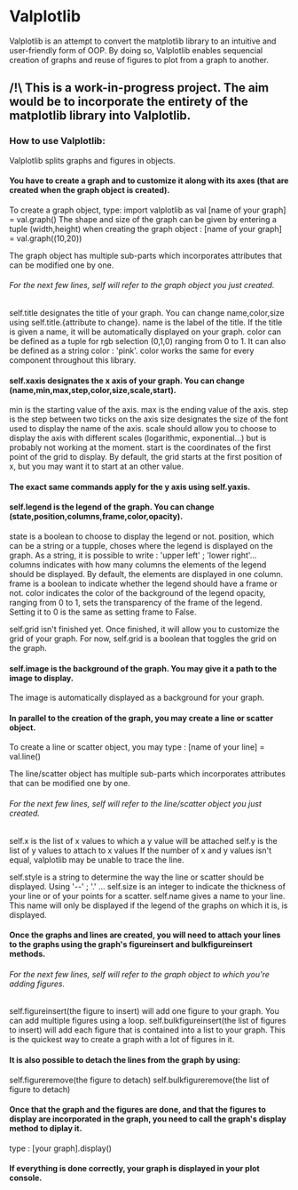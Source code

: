# Valplotlib
Valplotlib is an attempt to convert the matplotlib library to an intuitive and user-friendly form of OOP.
By doing so, Valplotlib enables sequencial creation of graphs and reuse of figures to plot from a graph to another.

## /!\ This is a work-in-progress project. The aim would be to incorporate the entirety of the matplotlib library into Valplotlib.

### How to use Valplotlib:
Valplotlib splits graphs and figures in objects.




#### You have to create a graph and to customize it along with its axes (that are created when the graph object is created).
To create a graph object, type:
import valplotlib as val
[name of your graph] = val.graph()
The shape and size of the graph can be given by entering a tuple (width,height) when creating the graph object :
[name of your graph] = val.graph((10,20))


The graph object has multiple sub-parts which incorporates attributes that can be modified one by one.
###### For the next few lines, self will refer to the graph object you just created.

self.title designates the title of your graph. You can change name,color,size using self.title.{attribute to change}.
  name is the label of the title.
  If the title is given a name, it will be automatically displayed on your graph.
  color can be defined as a tuple for rgb selection (0,1,0) ranging from 0 to 1. It can also be defined as a string color : 'pink'.
  color works the same for every component throughout this library.

#### self.xaxis designates the x axis of your graph. You can change (name,min,max,step,color,size,scale,start).
  
  min is the starting value of the axis.
  max is the ending value of the axis.
  step is the step between two ticks on the axis
  size designates the size of the font used to display the name of the axis.
  scale should allow you to choose to display the axis with different scales (logarithmic, exponential...) but is probably not working at the moment.
  start is the coordinates of the first point of the grid to display. By default, the grid starts at the first position of x, but you may want it to start at an other value. 
 
#### The exact same commands apply for the y axis using self.yaxis.

#### self.legend is the legend of the graph. You can change (state,position,columns,frame,color,opacity).
  state is a boolean to choose to display the legend or not.
  position, which can be a string or a tupple, choses where the legend is displayed on the graph. As a string, it is possible to write : 'upper left' ; 'lower right'...
  columns indicates with how many columns the elements of the legend should be displayed. By default, the elements are displayed in one column.
  frame is a boolean to indicate whether the legend should have a frame or not.
  color indicates the color of the background of the legend
  opacity, ranging from 0 to 1, sets the transparency of the frame of the legend. Setting it to 0 is the same as setting frame to False.
    
self.grid isn't finished yet. Once finished, it will allow you to customize the grid of your graph.
For now, self.grid is a boolean that toggles the grid on the graph. 
  
#### self.image is the background of the graph. You may give it a path to the image to display.
The image is automatically displayed as a background for your graph.


#### In parallel to the creation of the graph, you may create a line or scatter object.
To create a line or scatter object, you may type :
[name of your line] = val.line()


The line/scatter object has multiple sub-parts which incorporates attributes that can be modified one by one.
###### For the next few lines, self will refer to the line/scatter object you just created.

self.x is the list of x values to which a y value will be attached
self.y is the list of y values to attach to x values
  If the number of x and y values isn't equal, valplotlib may be unable to trace the line.
  
self.style is a string to determine the way the line or scatter should be displayed. Using '--' ; '.' ...
self.size is an integer to indicate the thickness of your line or of your points for a scatter.
self.name gives a name to your line. This name will only be displayed if the legend of the graphs on which it is, is displayed.




#### Once the graphs and lines are created, you will need to attach your lines to the graphs using the graph's figureinsert and bulkfigureinsert methods.
###### For the next few lines, self will refer to the graph object to which you're adding figures.

self.figureinsert(the figure to insert) will add one figure to your graph. You can add multiple figures using a loop.
self.bulkfigureinsert(the list of figures to insert) will add each figure that is contained into a list to your graph. This is the quickest way to create a graph with a lot of figures in it.


#### It is also possible to detach the lines from the graph by using:
self.figureremove(the figure to detach)
self.bulkfigureremove(the list of figure to detach)



#### Once that the graph and the figures are done, and that the figures to display are incorporated in the graph, you need to call the graph's display method to diplay it.
type :
[your graph].display()

#### If everything is done correctly, your graph is displayed in your plot console.
